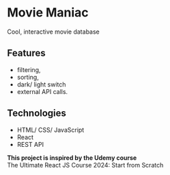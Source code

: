 # Movie Maniac

Cool, interactive movie database

## Features

- filtering, 
- sorting, 
- dark/ light switch 
- external API calls.

## Technologies
- HTML/ CSS/ JavaScript
- React
- REST API



**This project is inspired by the Udemy course**  
The Ultimate React JS Course 2024: Start from Scratch
